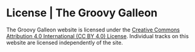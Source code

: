 # License | The Groovy Galleon

The Groovy Galleon website is licensed under the [Creative Commons Attribution 4.0 International (CC BY 4.0) License](https://creativecommons.org/licenses/by/4.0/). Individual tracks on this website are licensed independently of the site.
